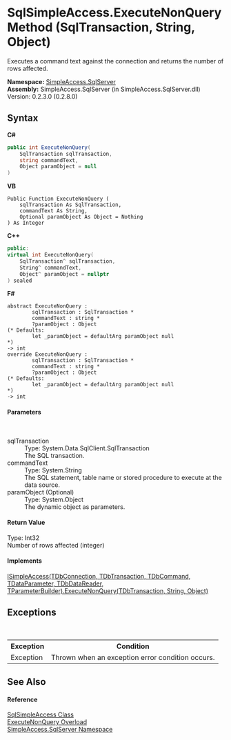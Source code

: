 # SqlSimpleAccess.ExecuteNonQuery Method (SqlTransaction, String, Object)
 

Executes a command text against the connection and returns the number of rows affected.

**Namespace:**&nbsp;<a href="N_SimpleAccess_SqlServer">SimpleAccess.SqlServer</a><br />**Assembly:**&nbsp;SimpleAccess.SqlServer (in SimpleAccess.SqlServer.dll) Version: 0.2.3.0 (0.2.8.0)

## Syntax

**C#**<br />
``` C#
public int ExecuteNonQuery(
	SqlTransaction sqlTransaction,
	string commandText,
	Object paramObject = null
)
```

**VB**<br />
``` VB
Public Function ExecuteNonQuery ( 
	sqlTransaction As SqlTransaction,
	commandText As String,
	Optional paramObject As Object = Nothing
) As Integer
```

**C++**<br />
``` C++
public:
virtual int ExecuteNonQuery(
	SqlTransaction^ sqlTransaction, 
	String^ commandText, 
	Object^ paramObject = nullptr
) sealed
```

**F#**<br />
``` F#
abstract ExecuteNonQuery : 
        sqlTransaction : SqlTransaction * 
        commandText : string * 
        ?paramObject : Object 
(* Defaults:
        let _paramObject = defaultArg paramObject null
*)
-> int 
override ExecuteNonQuery : 
        sqlTransaction : SqlTransaction * 
        commandText : string * 
        ?paramObject : Object 
(* Defaults:
        let _paramObject = defaultArg paramObject null
*)
-> int 
```


#### Parameters
&nbsp;<dl><dt>sqlTransaction</dt><dd>Type: System.Data.SqlClient.SqlTransaction<br />The SQL transaction.</dd><dt>commandText</dt><dd>Type: System.String<br />The SQL statement, table name or stored procedure to execute at the data source.</dd><dt>paramObject (Optional)</dt><dd>Type: System.Object<br />The dynamic object as parameters.</dd></dl>

#### Return Value
Type: Int32<br />Number of rows affected (integer)

#### Implements
<a href="M_SimpleAccess_Core_ISimpleAccess_6_ExecuteNonQuery_6">ISimpleAccess(TDbConnection, TDbTransaction, TDbCommand, TDataParameter, TDbDataReader, TParameterBuilder).ExecuteNonQuery(TDbTransaction, String, Object)</a><br />

## Exceptions
&nbsp;<table><tr><th>Exception</th><th>Condition</th></tr><tr><td>Exception</td><td>Thrown when an exception error condition occurs.</td></tr></table>

## See Also


#### Reference
<a href="T_SimpleAccess_SqlServer_SqlSimpleAccess">SqlSimpleAccess Class</a><br /><a href="Overload_SimpleAccess_SqlServer_SqlSimpleAccess_ExecuteNonQuery">ExecuteNonQuery Overload</a><br /><a href="N_SimpleAccess_SqlServer">SimpleAccess.SqlServer Namespace</a><br />